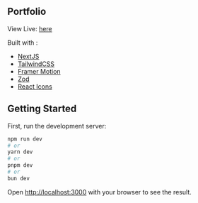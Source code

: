 ## Portfolio

View Live: [here](https://dgdev.vercel.app)

Built with :

- [NextJS](https://nextjs.org)
- [TailwindCSS](https://tailwindcss.com)
- [Framer Motion](https://framer.com/motion)
- [Zod](https://zod.dev/)
- [React Icons](https://react-icons.github.io/react-icons/)

## Getting Started

First, run the development server:

```bash
npm run dev
# or
yarn dev
# or
pnpm dev
# or
bun dev
```

Open [http://localhost:3000](http://localhost:3000) with your browser to see the result.
